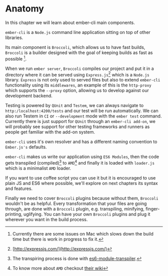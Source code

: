 # Anatomy
In this chapter we will learn about ember-cli main components.

`ember-cli` is a `Node.js` command line application sitting on top of other libraries.

Its main  component is `Broccoli`, which allows us to have fast builds, `Broccoli` is a builder designed with the goal of keeping builds as fast as possible [^broslow].

When we run `ember server`, `Broccoli` compiles our project and put it in a directory where it can be served using `Express.js`[^express] which is a `Node.js` library. `Express` is not only used to served files but also to extend `ember-cli` functionality using its `middlewares`, an example of this is the `http-proxy` which supports the `--proxy` option, allowing us to develop against our development backend.

Testing  is powered by `QUnit` and `Testem`, we can always navigate to `http:/localhost:4200/tests` and our test will be run automatically. We can also run Testem in `CI` or `--development` mode with the `ember test` command. Currently there is just support for `QUnit` through an `ember-cli add-on`, we will probably see support for other testing frameworks and runners as people get familiar with the add-on system.

`ember-cli` uses it's own resolver and has a different naming convention to `Ember.js's` defaults.

`ember-cli` makes us write our application using `ES6 Modules`, then the code gets transpiled (compiled)[^transpiled] to `AMD`[^amd] and finally it is loaded with `loader.js` which is a minimalist `AMD` loader.

If you want to use coffee script you can use it but it is encouraged to use plain JS and ES6 where possible, we'll explore on next chapters its syntax and features.

Finally we need to cover `Broccoli` plugins because without them, `Broccoli` wouldn't be as helpful. Every transformation that your files are going through, are done with a `Broccoli` plugin, e.g. transpiling, minifying, finger-printing, uglifying. You can have your own `Broccoli` plugins and plug it wherever you want in the build process.

[^broslow]: Currently there are some issues on Mac which slows down the build time but there is work in progress to fix it.
[^express]: [http://expressjs.com/](http://expressjs.com/)
[^transpiled]: The transpiring process is done with [es6-module-transpiler](https://github.com/esnext/es6-module-transpiler).
[^amd]: To know more about `AMD` checkout [their wiki](https://github.com/amdjs/amdjs-api/wiki/AMD)
